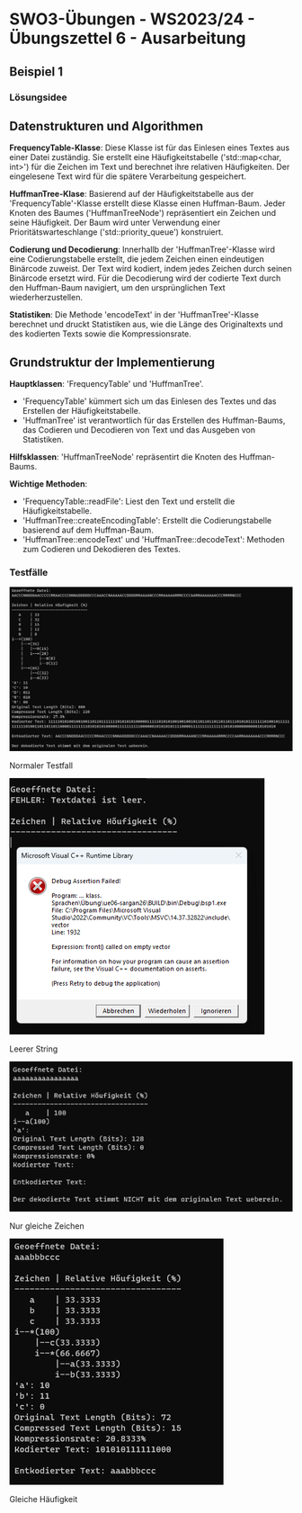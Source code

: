 # **SWO3-Übungen - WS2023/24 - Übungszettel 6 - Ausarbeitung**

## **Beispiel 1**

### **Lösungsidee**

## Datenstrukturen und Algorithmen

**FrequencyTable-Klasse**: Diese Klasse ist für das Einlesen eines Textes aus einer Datei zuständig. Sie erstellt eine Häufigkeitstabelle ('std::map<char, int>') für die Zeichen im Text und berechnet ihre relativen Häufigkeiten. Der eingelesene Text wird für die spätere Verarbeitung gespeichert.

**HuffmanTree-Klase**: Basierend auf der Häufigkeitstabelle aus der 'FrequencyTable'-Klasse erstellt diese Klasse einen Huffman-Baum. Jeder Knoten des Baumes ('HuffmanTreeNode') repräsentiert ein Zeichen und seine Häufigkeit. Der Baum wird unter Verwendung einer Prioritätswarteschlange ('std::priority_queue') konstruiert.

**Codierung und Decodierung**: Innerhallb der 'HuffmanTree'-Klasse wird eine Codierungstabelle erstellt, die jedem Zeichen einen eindeutigen Binärcode zuweist. Der Text wird kodiert, indem jedes Zeichen durch seinen Binärcode ersetzt wird. Für die Decodierung wird der codierte Text durch den Huffman-Baum navigiert, um den ursprünglichen Text wiederherzustellen.

**Statistiken**: Die Methode 'encodeText' in der 'HuffmanTree'-Klasse berechnet und druckt Statistiken aus, wie die Länge des Originaltexts und des kodierten Texts sowie die Kompressionsrate.

## Grundstruktur der Implementierung

**Hauptklassen**: 'FrequencyTable' und 'HuffmanTree'.
  - 'FrequencyTable' kümmert sich um das Einlesen des Textes und das Erstellen der Häufigkeitstabelle.
  - 'HuffmanTree' ist verantwortlich für das Erstellen des Huffman-Baums, das Codieren und Decodieren von Text und das Ausgeben von Statistiken.

**Hilfsklassen**: 'HuffmanTreeNode' repräsentirt die Knoten des Huffman-Baums.

**Wichtige Methoden**:
  - 'FrequencyTable::readFile': Liest den Text und erstellt die Häufigkeitstabelle.
  - 'HuffmanTree::createEncodingTable': Erstellt die Codierungstabelle basierend auf dem Huffman-Baum.
  - 'HuffmanTree::encodeText' und 'HuffmanTree::decodeText': Methoden zum Codieren und Dekodieren des Textes.

### **Testfälle**

![](doc/1.png)

Normaler Testfall

![](doc/2.png)

Leerer String

![](doc/3.png)

Nur gleiche Zeichen

![](doc/4.png)

Gleiche Häufigkeit

